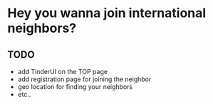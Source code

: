 # Hey you wanna join international neighbors?

## TODO
- add TinderUI on the TOP page
- add registration page for joining the neighbor
- geo location for finding your neighbors
- etc..
